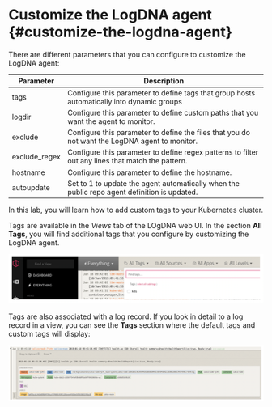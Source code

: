 # Customize the LogDNA agent {#customize-the-logdna-agent}

There are different parameters that you can configure to customize the LogDNA agent:

| Parameter | Description |
| --- | --- |
| tags | Configure this parameter to define tags that group hosts automatically into dynamic groups |
| logdir | Configure this parameter to define custom paths that you want the agent to monitor. |
| exclude | Configure this parameter to define the files that you do not want the LogDNA agent to monitor. |
| exclude_regex | Configure this parameter to define regex patterns to filter out any lines that match the pattern. |
| hostname | Configure this parameter to define the hostname. |
| autoupdate | Set to 1 to update the agent automatically when the public repo agent definition is updated. |

In this lab, you will learn how to add custom tags to your Kubernetes cluster.

Tags are available in the _Views_ tab of the LOgDNA web UI. In the section **All Tags**, you will find additional tags that you configure by customizing the LogDNA agent.

![image37](../images/logdna_img37.png)

Tags are also associated with a log record. If you look in detail to a log record in a view, you can see the **Tags** section where the default tags and custom tags will display:

![image38](../images/logdna_img38.png)

